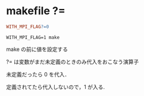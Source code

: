 # makefile ?= 

```makefile
WITH_MPI_FLAG?=0
```

`WITH_MPI_FLAG=1 make`

make の前に値を設定する

?= は変数がまだ未定義のときのみ代入をおこなう演算子

未定義だったら 0 を代入．

定義されてたら代入しないので，1 が入る.
